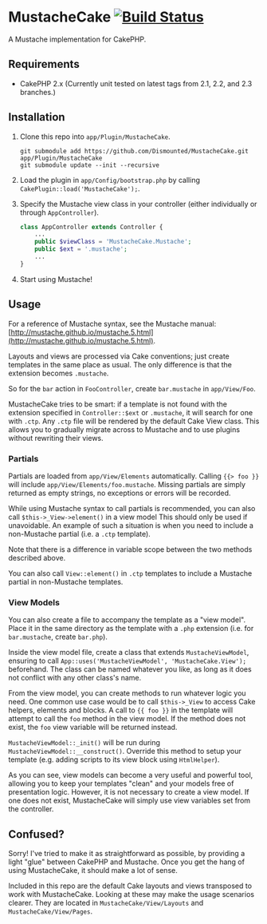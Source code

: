 # MustacheCake [![Build Status](https://travis-ci.org/Dismounted/MustacheCake.png?branch=master)](https://travis-ci.org/Dismounted/MustacheCake) #

A Mustache implementation for CakePHP.

## Requirements ##

* CakePHP 2.x (Currently unit tested on latest tags from 2.1, 2.2, and 2.3 branches.)

## Installation ##

1. Clone this repo into `app/Plugin/MustacheCake`.

	```
	git submodule add https://github.com/Dismounted/MustacheCake.git app/Plugin/MustacheCake
	git submodule update --init --recursive
	```

2. Load the plugin in `app/Config/bootstrap.php` by calling `CakePlugin::load('MustacheCake');`.

3. Specify the Mustache view class in your controller (either individually or through `AppController`).

	```php
	class AppController extends Controller {
		...
		public $viewClass = 'MustacheCake.Mustache';
		public $ext = '.mustache';
		...
	}
	```

4. Start using Mustache!

## Usage ##

For a reference of Mustache syntax, see the Mustache manual: [http://mustache.github.io/mustache.5.html](http://mustache.github.io/mustache.5.html).

Layouts and views are processed via Cake conventions; just create templates in the same place as usual. The only difference is that the extension becomes `.mustache`.

So for the `bar` action in `FooController`, create `bar.mustache` in `app/View/Foo`.

MustacheCake tries to be smart: if a template is not found with the extension specified in `Controller::$ext` or `.mustache`, it will search for one with `.ctp`. Any `.ctp` file will be rendered by the default Cake View class. This allows you to gradually migrate across to Mustache and to use plugins without rewriting their views.

### Partials ###

Partials are loaded from `app/View/Elements` automatically. Calling `{{> foo }}` will include `app/View/Elements/foo.mustache`. Missing partials are simply returned as empty strings, no exceptions or errors will be recorded.

While using Mustache syntax to call partials is recommended, you can also call `$this->_View->element()` in a view model This should only be used if unavoidable. An example of such a situation is when you need to include a non-Mustache partial (i.e. a `.ctp` template).

Note that there is a difference in variable scope between the two methods described above.

You can also call `View::element()` in `.ctp` templates to include a Mustache partial in non-Mustache templates.

### View Models ###

You can also create a file to accompany the template as a "view model". Place it in the same directory as the template with a `.php` extension (i.e. for `bar.mustache`, create `bar.php`).

Inside the view model file, create a class that extends `MustacheViewModel`, ensuring to call `App::uses('MustacheViewModel', 'MustacheCake.View');` beforehand. The class can be named whatever you like, as long as it does not conflict with any other class's name.

From the view model, you can create methods to run whatever logic you need. One common use case would be to call `$this->_View` to access Cake helpers, elements and blocks. A call to `{{ foo }}` in the template will attempt to call the `foo` method in the view model. If the method does not exist, the `foo` view variable will be returned instead.

`MustacheViewModel::_init()` will be run during `MustacheViewModel::__construct()`. Override this method to setup your template (e.g. adding scripts to its view block using `HtmlHelper`).

As you can see, view models can become a very useful and powerful tool, allowing you to keep your templates "clean" and your models free of presentation logic. However, it is not necessary to create a view model. If one does not exist, MustacheCake will simply use view variables set from the controller.

## Confused? ##

Sorry! I've tried to make it as straightforward as possible, by providing a light "glue" between CakePHP and Mustache. Once you get the hang of using MustacheCake, it should make a lot of sense.

Included in this repo are the default Cake layouts and views transposed to work with MustacheCake. Looking at these may make the usage scenarios clearer. They are located in `MustacheCake/View/Layouts` and `MustacheCake/View/Pages`.
